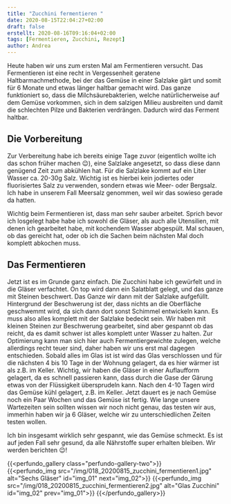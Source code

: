 ```yaml
---
title: "Zucchini fermentieren "
date: 2020-08-15T22:04:27+02:00
draft: false
erstellt: 2020-08-16T09:16:04+02:00
tags: [Fermentieren, Zucchini, Rezept]
author: Andrea
---
```


Heute haben wir uns zum ersten Mal am Fermentieren versucht. Das Fermentieren ist eine recht in Vergessenheit geratene Haltbarmachmethode, bei der das Gemüse in einer Salzlake gärt und somit für 6 Monate und etwas länger haltbar gemacht wird. 
Das ganze funktioniert so, dass die Milchsäurebakterien, welche natürlicherweise auf dem Gemüse vorkommen, sich in dem salzigen Milieu ausbreiten und damit die schlechten Pilze und Bakterien verdrängen. Dadurch wird das Ferment haltbar. 

Die Vorbereitung
---
Zur Verbereitung habe ich bereits einige Tage zuvor (eigentlich wollte ich das schon früher machen :wink:), eine Salzlake angesetzt, so dass diese dann genügend Zeit zum abkühlen hat. Für die Salzlake kommt auf ein Liter Wasser ca. 20-30g Salz. Wichtig ist es hierbei kein jodiertes oder fluorisiertes Salz zu verwenden, sondern etwas wie Meer- oder Bergsalz. Ich habe in unserem Fall Meersalz genommen, weil wir das sowieso gerade da hatten. 

Wichtig beim Fermentieren ist, dass man sehr sauber arbeitet. Sprich bevor ich losgelegt habe habe ich sowohl die Gläser, als auch alle Utensilien, mit denen ich gearbeitet habe, mit kochendem Wasser abgespült. Mal schauen, ob das gereicht hat, oder ob ich die Sachen beim nächsten Mal doch komplett abkochen muss. 

Das Fermentieren
---
Jetzt ist es im Grunde ganz einfach. Die Zucchini habe ich gewürfelt und in die Gläser verfachtet. On top wird dann ein Salatblatt gelegt, und das ganze mit Steinen beschwert. Das Ganze wir dann mit der Salzlake aufgefüllt. Hintergrund der Beschwerung ist der, dass nichts an die Oberfläche geschwemmt wird, da sich dann dort sonst Schimmel entwickeln kann. Es muss also alles komplett mit der Salzlake bedeckt sein. Wir haben mit kleinen Steinen zur Beschwerung gearbeitet, sind aber gespannt ob das reicht, da es damit schwer ist alles komplett unter Wasser zu halten. Zur Optimierung kann man sich hier auch Fermentiergewichte zulegen, welche allerdings recht teuer sind, daher haben wir uns erst mal dagegen entschieden. Sobald alles im Glas ist ist wird das Glas verschlossen und für die nächsten 4 bis 10 Tage in der Wohnung gelagert, da es hier wärmer ist als z.B. im Keller. Wichtig, wir haben die Gläser in einer Auflaufform gelagert, da es schnell passieren kann, dass durch die Gase der Gärung etwas von der Flüssigkeit übersprudeln kann.
Nach den 4-10 Tagen wird das Gemüse kühl gelagert, z.B. im Keller. Jetzt dauert es je nach Gemüse noch ein Paar Wochen und das Gemüse ist fertig. Wie lange unsere Wartezeiten sein sollten wissen wir noch nicht genau, das testen wir aus, immerhin haben wir ja 6 Gläser, welche wir zu unterschiedlichen Zeiten testen wollen.

Ich bin insgesamt wirklich sehr gespannt, wie das Gemüse schmeckt. Es ist auf jeden Fall sehr gesund, da alle Nährstoffe super erhalten bleiben. Wir werden berichten :wink:! 

{{<perfundo_gallery class="perfundo-gallery-two">}}    
    {{<perfundo_img src="/img/018_20200815_zucchini_fermentieren1.jpg" alt="Sechs Gläser" id="img_01" next="img_02">}}
    {{<perfundo_img src="/img/018_20200815_zucchini_fermentieren2.jpg" alt="Glas Zucchini" id="img_02" prev="img_01">}}
{{</perfundo_gallery>}}